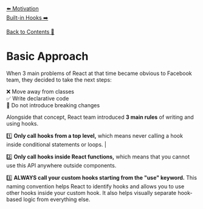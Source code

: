[⬅️ Motivation](motivation.md)  
[Built-in Hooks ➡️](built-in-hooks.md)

[Back to Contents 📑](../../README.md#module-5)

# Basic Approach

When 3 main problems of React at that time became obvious to Facebook team, they decided to take the next steps:

❌ Move away from classes  
✅ Write declarative code  
🌊 Do not introduce breaking changes  

Alongside that concept, React team introduced **3 main rules** of writing and using hooks.

1️⃣ **Only call hooks from a top level,** which means never calling a hook inside conditional statements or loops.
|

2️⃣ **Only call hooks inside React functions,** which means that you cannot use this API anywhere outside components.


3️⃣ **ALWAYS call your custom hooks starting from the "use" keyword.** This naming convention helps React to identify hooks and allows you to use other hooks inside your custom hook. It also helps visually separate hook-based logic from everything else.
